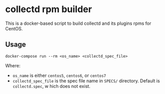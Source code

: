# collectd rpm builder

This is a docker-based script to build collectd and its plugins rpms for CentOS.

## Usage

```
docker-compose run --rm <os_name> <collectd_spec_file>
```

Where:
- `os_name` is either `centos5`, `centos6`, or `centos7`
- `collectd_spec_file` is the spec file name in `SPECS/` directory. Default is `collectd.spec`, w hich does not exist.
